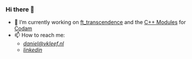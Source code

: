 ### Hi there 👋



- 🔭 I’m currently working on [ft_transcendence](https://github.com/tde-brui/transcendence) and the [C++ Modules](https://github.com/dvan-kle/cpp)
      for [Codam](https://www.codam.nl/)
- 📫 How to reach me:
     -  [_daniel@vkleef.nl_](mailto:daniel@vkleef.nl)
     -  [_linkedin_](www.linkedin.com/in/daniël-van-kleef-423b921b9)
